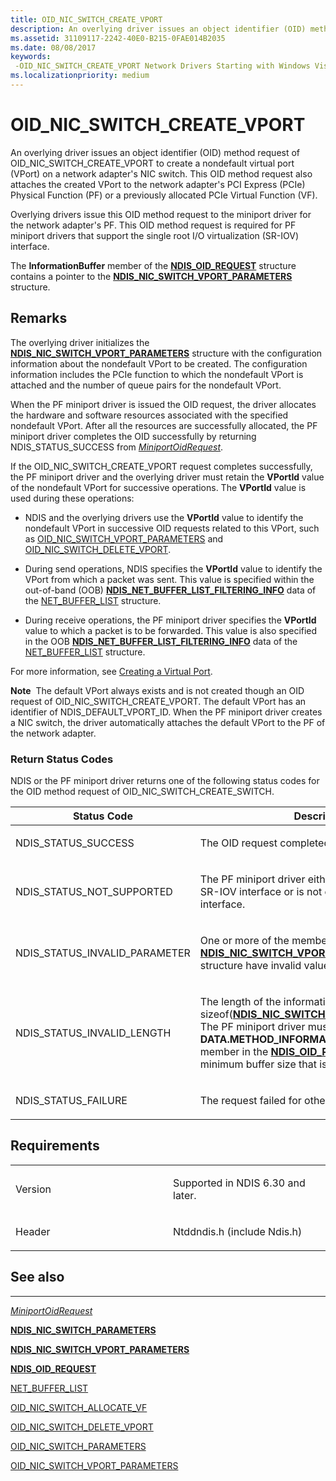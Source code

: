 ```yaml
---
title: OID_NIC_SWITCH_CREATE_VPORT
description: An overlying driver issues an object identifier (OID) method request of OID_NIC_SWITCH_CREATE_VPORT to create a nondefault virtual port (VPort) on a network adapter's NIC switch.
ms.assetid: 31109117-2242-40E0-B215-0FAE014B2035
ms.date: 08/08/2017
keywords: 
 -OID_NIC_SWITCH_CREATE_VPORT Network Drivers Starting with Windows Vista
ms.localizationpriority: medium
---
```


# OID\_NIC\_SWITCH\_CREATE\_VPORT


An overlying driver issues an object identifier (OID) method request of OID\_NIC\_SWITCH\_CREATE\_VPORT to create a nondefault virtual port (VPort) on a network adapter's NIC switch. This OID method request also attaches the created VPort to the network adapter's PCI Express (PCIe) Physical Function (PF) or a previously allocated PCIe Virtual Function (VF).

Overlying drivers issue this OID method request to the miniport driver for the network adapter's PF. This OID method request is required for PF miniport drivers that support the single root I/O virtualization (SR-IOV) interface.

The **InformationBuffer** member of the [**NDIS\_OID\_REQUEST**](https://docs.microsoft.com/windows-hardware/drivers/ddi/ndis/ns-ndis-_ndis_oid_request) structure contains a pointer to the [**NDIS\_NIC\_SWITCH\_VPORT\_PARAMETERS**](https://docs.microsoft.com/windows-hardware/drivers/ddi/ntddndis/ns-ntddndis-_ndis_nic_switch_vport_parameters) structure.

Remarks
-------

The overlying driver initializes the [**NDIS\_NIC\_SWITCH\_VPORT\_PARAMETERS**](https://docs.microsoft.com/windows-hardware/drivers/ddi/ntddndis/ns-ntddndis-_ndis_nic_switch_vport_parameters) structure with the configuration information about the nondefault VPort to be created. The configuration information includes the PCIe function to which the nondefault VPort is attached and the number of queue pairs for the nondefault VPort.

When the PF miniport driver is issued the OID request, the driver allocates the hardware and software resources associated with the specified nondefault VPort. After all the resources are successfully allocated, the PF miniport driver completes the OID successfully by returning NDIS\_STATUS\_SUCCESS from [*MiniportOidRequest*](https://docs.microsoft.com/windows-hardware/drivers/ddi/ndis/nc-ndis-miniport_oid_request).

If the OID\_NIC\_SWITCH\_CREATE\_VPORT request completes successfully, the PF miniport driver and the overlying driver must retain the **VPortId** value of the nondefault VPort for successive operations. The **VPortId** value is used during these operations:

-   NDIS and the overlying drivers use the **VPortId** value to identify the nondefault VPort in successive OID requests related to this VPort, such as [OID\_NIC\_SWITCH\_VPORT\_PARAMETERS](oid-nic-switch-vport-parameters.md) and [OID\_NIC\_SWITCH\_DELETE\_VPORT](oid-nic-switch-delete-vport.md).

-   During send operations, NDIS specifies the **VPortId** value to identify the VPort from which a packet was sent. This value is specified within the out-of-band (OOB) [**NDIS\_NET\_BUFFER\_LIST\_FILTERING\_INFO**](https://docs.microsoft.com/windows-hardware/drivers/ddi/ndis/ns-ndis-_ndis_net_buffer_list_filtering_info) data of the [NET\_BUFFER\_LIST](https://docs.microsoft.com/windows-hardware/drivers/network/net-buffer-list-structure) structure.

-   During receive operations, the PF miniport driver specifies the **VPortId** value to which a packet is to be forwarded. This value is also specified in the OOB [**NDIS\_NET\_BUFFER\_LIST\_FILTERING\_INFO**](https://docs.microsoft.com/windows-hardware/drivers/ddi/ndis/ns-ndis-_ndis_net_buffer_list_filtering_info) data of the [NET\_BUFFER\_LIST](https://docs.microsoft.com/windows-hardware/drivers/network/net-buffer-list-structure) structure.

For more information, see [Creating a Virtual Port](https://docs.microsoft.com/windows-hardware/drivers/network/creating-a-virtual-port).

**Note**  The default VPort always exists and is not created though an OID request of OID\_NIC\_SWITCH\_CREATE\_VPORT. The default VPort has an identifier of NDIS\_DEFAULT\_VPORT\_ID. When the PF miniport driver creates a NIC switch, the driver automatically attaches the default VPort to the PF of the network adapter.

 

### Return Status Codes

NDIS or the PF miniport driver returns one of the following status codes for the OID method request of OID\_NIC\_SWITCH\_CREATE\_SWITCH.

<table>
<colgroup>
<col width="50%" />
<col width="50%" />
</colgroup>
<thead>
<tr class="header">
<th>Status Code</th>
<th>Description</th>
</tr>
</thead>
<tbody>
<tr class="odd">
<td><p>NDIS_STATUS_SUCCESS</p></td>
<td><p>The OID request completed successfully.</p></td>
</tr>
<tr class="even">
<td><p>NDIS_STATUS_NOT_SUPPORTED</p></td>
<td><p>The PF miniport driver either does not support the SR-IOV interface or is not enabled to use the interface.</p></td>
</tr>
<tr class="odd">
<td><p>NDIS_STATUS_INVALID_PARAMETER</p></td>
<td><p>One or more of the members of the <a href="https://docs.microsoft.com/windows-hardware/drivers/ddi/ntddndis/ns-ntddndis-_ndis_nic_switch_vport_parameters" data-raw-source="[&lt;strong&gt;NDIS_NIC_SWITCH_VPORT_PARAMETERS&lt;/strong&gt;](https://docs.microsoft.com/windows-hardware/drivers/ddi/ntddndis/ns-ntddndis-_ndis_nic_switch_vport_parameters)"><strong>NDIS_NIC_SWITCH_VPORT_PARAMETERS</strong></a> structure have invalid values.</p></td>
</tr>
<tr class="even">
<td><p>NDIS_STATUS_INVALID_LENGTH</p></td>
<td><p>The length of the information buffer is less than sizeof(<a href="https://docs.microsoft.com/windows-hardware/drivers/ddi/ntddndis/ns-ntddndis-_ndis_nic_switch_vport_parameters" data-raw-source="[&lt;strong&gt;NDIS_NIC_SWITCH_VPORT_PARAMETERS&lt;/strong&gt;](https://docs.microsoft.com/windows-hardware/drivers/ddi/ntddndis/ns-ntddndis-_ndis_nic_switch_vport_parameters)"><strong>NDIS_NIC_SWITCH_VPORT_PARAMETERS</strong></a>). The PF miniport driver must set the <strong>DATA.METHOD_INFORMATION.BytesNeeded</strong> member in the <a href="https://docs.microsoft.com/windows-hardware/drivers/ddi/ndis/ns-ndis-_ndis_oid_request" data-raw-source="[&lt;strong&gt;NDIS_OID_REQUEST&lt;/strong&gt;](https://docs.microsoft.com/windows-hardware/drivers/ddi/ndis/ns-ndis-_ndis_oid_request)"><strong>NDIS_OID_REQUEST</strong></a> structure to the minimum buffer size that is required.</p></td>
</tr>
<tr class="odd">
<td><p>NDIS_STATUS_FAILURE</p></td>
<td><p>The request failed for other reasons.</p></td>
</tr>
</tbody>
</table>

 

Requirements
------------

<table>
<colgroup>
<col width="50%" />
<col width="50%" />
</colgroup>
<tbody>
<tr class="odd">
<td><p>Version</p></td>
<td><p>Supported in NDIS 6.30 and later.</p></td>
</tr>
<tr class="even">
<td><p>Header</p></td>
<td>Ntddndis.h (include Ndis.h)</td>
</tr>
</tbody>
</table>

## See also


****
[*MiniportOidRequest*](https://docs.microsoft.com/windows-hardware/drivers/ddi/ndis/nc-ndis-miniport_oid_request)

[**NDIS\_NIC\_SWITCH\_PARAMETERS**](https://docs.microsoft.com/windows-hardware/drivers/ddi/ntddndis/ns-ntddndis-_ndis_nic_switch_parameters)

[**NDIS\_NIC\_SWITCH\_VPORT\_PARAMETERS**](https://docs.microsoft.com/windows-hardware/drivers/ddi/ntddndis/ns-ntddndis-_ndis_nic_switch_vport_parameters)

[**NDIS\_OID\_REQUEST**](https://docs.microsoft.com/windows-hardware/drivers/ddi/ndis/ns-ndis-_ndis_oid_request)

[NET\_BUFFER\_LIST](https://docs.microsoft.com/windows-hardware/drivers/network/net-buffer-list-structure)

[OID\_NIC\_SWITCH\_ALLOCATE\_VF](oid-nic-switch-allocate-vf.md)

[OID\_NIC\_SWITCH\_DELETE\_VPORT](oid-nic-switch-delete-vport.md)

[OID\_NIC\_SWITCH\_PARAMETERS](oid-nic-switch-parameters.md)

[OID\_NIC\_SWITCH\_VPORT\_PARAMETERS](oid-nic-switch-vport-parameters.md)

 

 




